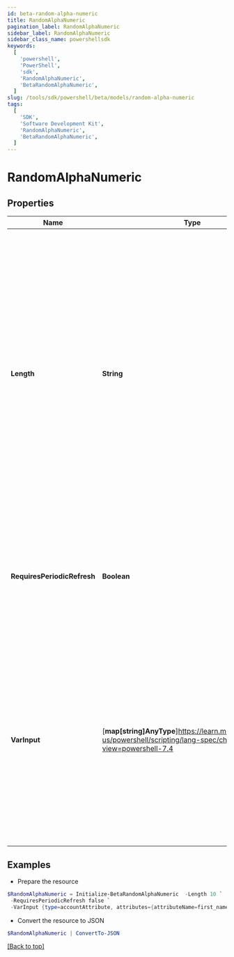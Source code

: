 ```yaml
---
id: beta-random-alpha-numeric
title: RandomAlphaNumeric
pagination_label: RandomAlphaNumeric
sidebar_label: RandomAlphaNumeric
sidebar_class_name: powershellsdk
keywords:
  [
    'powershell',
    'PowerShell',
    'sdk',
    'RandomAlphaNumeric',
    'BetaRandomAlphaNumeric',
  ]
slug: /tools/sdk/powershell/beta/models/random-alpha-numeric
tags:
  [
    'SDK',
    'Software Development Kit',
    'RandomAlphaNumeric',
    'BetaRandomAlphaNumeric',
  ]
---
```


# RandomAlphaNumeric

## Properties

| Name | Type | Description | Notes |
| --- | --- | --- | --- |
| **Length** | **String** | This is an integer value specifying the size/number of characters the random string must contain _ This value must be a positive number and cannot be blank _ If no length is provided, the transform will default to a value of `32` \* Due to identity attribute data constraints, the maximum allowable value is `450` characters | [optional] |
| **RequiresPeriodicRefresh** | **Boolean** | A value that indicates whether the transform logic should be re-evaluated every evening as part of the identity refresh process | [optional] [default to $false] |
| **VarInput** | [**map[string]AnyType**]https://learn.microsoft.com/en-us/powershell/scripting/lang-spec/chapter-04?view=powershell-7.4 | This is an optional attribute that can explicitly define the input data which will be fed into the transform logic. If input is not provided, the transform will take its input from the source and attribute combination configured via the UI. | [optional] |

## Examples

- Prepare the resource

```powershell
$RandomAlphaNumeric = Initialize-BetaRandomAlphaNumeric  -Length 10 `
 -RequiresPeriodicRefresh false `
 -VarInput {type=accountAttribute, attributes={attributeName=first_name, sourceName=Source}}
```

- Convert the resource to JSON

```powershell
$RandomAlphaNumeric | ConvertTo-JSON
```

[[Back to top]](#)
